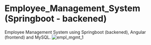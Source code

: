 # Employee_Management_System (Springboot - backened)
Employee Management System using Springboot (backened), Angular (frontend) and MySQL. 
![empl_mgmt_1](https://user-images.githubusercontent.com/116880538/208237791-f09485cb-7f70-4c19-8a31-7d47a333af7b.png)

